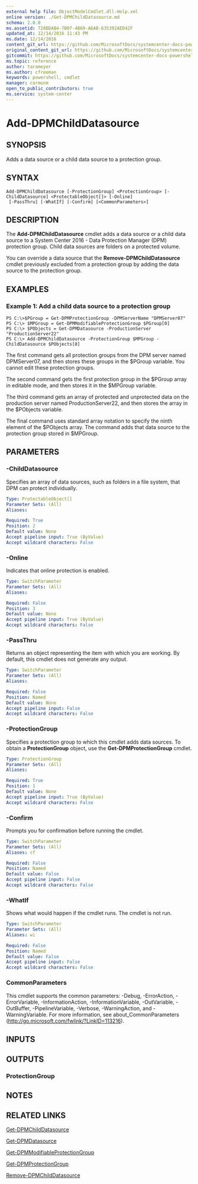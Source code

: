 ```yaml
---
external help file: ObjectModelCmdlet.dll-Help.xml
online version: ./Get-DPMChildDatasource.md
schema: 2.0.0
ms.assetid: 728BDAB4-7B07-4B69-A6AB-635392AED42F
updated_at: 12/14/2016 11:43 PM
ms.date: 12/14/2016
content_git_url: https://github.com/MicrosoftDocs/systemcenter-docs-powershell/blob/master/systemcenter-cmdlets/SystemCenter2016/DataProtectionManager/v1.0/Add-DPMChildDatasource.md
original_content_git_url: https://github.com/MicrosoftDocs/systemcenter-docs-powershell/blob/master/systemcenter-cmdlets/SystemCenter2016/DataProtectionManager/v1.0/Add-DPMChildDatasource.md
gitcommit: https://github.com/MicrosoftDocs/systemcenter-docs-powershell/blob/96cd9bd2780eb6b78c540fa00d3b8a4313e3ed40/systemcenter-cmdlets/SystemCenter2016/DataProtectionManager/v1.0/Add-DPMChildDatasource.md
ms.topic: reference
author: tarameyer
ms.author: cfreeman
keywords: powershell, cmdlet
manager: carmonm
open_to_public_contributors: true
ms.service: system-center
---
```


# Add-DPMChildDatasource

## SYNOPSIS
Adds a data source or a child data source to a protection group.

## SYNTAX

```
Add-DPMChildDatasource [-ProtectionGroup] <ProtectionGroup> [-ChildDatasource] <ProtectableObject[]> [-Online]
 [-PassThru] [-WhatIf] [-Confirm] [<CommonParameters>]
```

## DESCRIPTION
The **Add-DPMChildDatasource** cmdlet adds a data source or a child data source to a System Center 2016 - Data Protection Manager (DPM) protection group.
Child data sources are folders on a protected volume.

You can override a data source that the **Remove-DPMChildDatasource** cmdlet previously excluded from a protection group by adding the data source to the protection group.

## EXAMPLES

### Example 1: Add a child data source to a protection group
```
PS C:\>$PGroup = Get-DPMProtectionGroup -DPMServerName "DPMServer07"
PS C:\> $MPGroup = Get-DPMModifiableProtectionGroup $PGroup[0]
PS C:\> $PObjects = Get-DPMDatasource -ProductionServer "ProductionServer22"
PS C:\> Add-DPMChildDatasource -ProtectionGroup $MPGroup -ChildDatasource $PObjects[8]
```

The first command gets all protection groups from the DPM server named DPMServer07, and then stores these groups in the $PGroup variable.
You cannot edit these protection groups.

The second command gets the first protection group in the $PGroup array in editable mode, and then stores it in the $MPGroup variable.

The third command gets an array of protected and unprotected data on the production server named ProductionServer22, and then stores the array in the $PObjects variable.

The final command uses standard array notation to specify the ninth element of the $PObjects array.
The command adds that data source to the protection group stored in $MPGroup.

## PARAMETERS

### -ChildDatasource
Specifies an array of data sources, such as folders in a file system, that DPM can protect individually.

```yaml
Type: ProtectableObject[]
Parameter Sets: (All)
Aliases: 

Required: True
Position: 2
Default value: None
Accept pipeline input: True (ByValue)
Accept wildcard characters: False
```

### -Online
Indicates that online protection is enabled.

```yaml
Type: SwitchParameter
Parameter Sets: (All)
Aliases: 

Required: False
Position: 3
Default value: None
Accept pipeline input: True (ByValue)
Accept wildcard characters: False
```

### -PassThru
Returns an object representing the item with which you are working.
By default, this cmdlet does not generate any output.

```yaml
Type: SwitchParameter
Parameter Sets: (All)
Aliases: 

Required: False
Position: Named
Default value: None
Accept pipeline input: False
Accept wildcard characters: False
```

### -ProtectionGroup
Specifies a protection group to which this cmdlet adds data sources.
To obtain a **ProtectionGroup** object, use the **Get-DPMProtectionGroup** cmdlet.

```yaml
Type: ProtectionGroup
Parameter Sets: (All)
Aliases: 

Required: True
Position: 1
Default value: None
Accept pipeline input: True (ByValue)
Accept wildcard characters: False
```

### -Confirm
Prompts you for confirmation before running the cmdlet.

```yaml
Type: SwitchParameter
Parameter Sets: (All)
Aliases: cf

Required: False
Position: Named
Default value: False
Accept pipeline input: False
Accept wildcard characters: False
```

### -WhatIf
Shows what would happen if the cmdlet runs.
The cmdlet is not run.

```yaml
Type: SwitchParameter
Parameter Sets: (All)
Aliases: wi

Required: False
Position: Named
Default value: False
Accept pipeline input: False
Accept wildcard characters: False
```

### CommonParameters
This cmdlet supports the common parameters: -Debug, -ErrorAction, -ErrorVariable, -InformationAction, -InformationVariable, -OutVariable, -OutBuffer, -PipelineVariable, -Verbose, -WarningAction, and -WarningVariable. For more information, see about_CommonParameters (http://go.microsoft.com/fwlink/?LinkID=113216).

## INPUTS

## OUTPUTS

### ProtectionGroup

## NOTES

## RELATED LINKS

[Get-DPMChildDatasource](xref:SystemCenter2016/DataProtectionManager/v1.0/Get-DPMChildDatasource.md)

[Get-DPMDatasource](xref:SystemCenter2016/DataProtectionManager/v1.0/Get-DPMDatasource.md)

[Get-DPMModifiableProtectionGroup](xref:SystemCenter2016/DataProtectionManager/v1.0/Get-DPMModifiableProtectionGroup.md)

[Get-DPMProtectionGroup](xref:SystemCenter2016/DataProtectionManager/v1.0/Get-DPMProtectionGroup.md)

[Remove-DPMChildDatasource](xref:SystemCenter2016/DataProtectionManager/v1.0/Remove-DPMChildDatasource.md)

